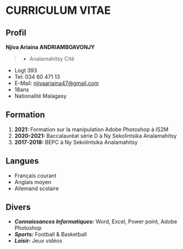 # CURRICULUM VITAE

## Profil
**Njiva Ariaina ANDRIAMBOAVONJY**
> - Analamahitsy Cité 
- Logt 393
- Tel: 034 60 471 13
- E-Mail: njivaariaina47@gmail.com
- 18ans
- Nationalité Malagasy

## Formation
1. **2021:** Formation sur la manipulation Adobe Photoshop à IS2M
2. **2020-2021:** Baccalauréat série D à Ny Sekolintsika Analamahitsy
3. **2017-2018:** BEPC à Ny Sekolintsika Analamahitsy

## Langues
- Français courant
- Anglais moyen
- Allemand scolaire

## Divers
- ***Connaissances Informatiques:*** Word, Excel, Power point, Adobe Photoshop
- ***Sports:*** Football & Basketball 
- ***Loisir:*** Jeux vidéos
